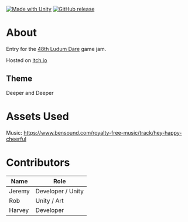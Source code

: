 [![Made with Unity](https://img.shields.io/badge/Made%20with-Unity-57b9d3.svg?style=flat&logo=unity)](https://unity3d.com)
[![GitHub release](https://img.shields.io/github/release/SkylaneGames/ludum-dare-48.svg?style=flat)](https://github.com/SkylaneGames/ludum-dare-48/releases)

# About
Entry for the [48th Ludum Dare](https://ldjam.com/events/ludum-dare/48) game jam.

Hosted on [itch.io](https://jms777.itch.io/ludum-dare-48)

## Theme
Deeper and Deeper

# Assets Used
Music: https://www.bensound.com/royalty-free-music/track/hey-happy-cheerful

# Contributors
Name | Role
-|-
Jeremy | Developer / Unity
Rob | Unity / Art
Harvey | Developer